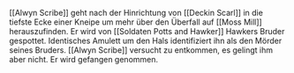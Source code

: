 [[Alwyn Scribe]] geht nach der Hinrichtung von [[Deckin Scarl]] in die tiefste Ecke einer Kneipe um mehr über den Überfall auf [[Moss Mill]] herauszufinden. Er wird von [[Soldaten Potts and Hawker]] Hawkers Bruder gespottet. Identisches Amulett um den Hals identifiziert ihn als den Mörder seines Bruders. [[Alwyn Scribe]] versucht zu entkommen, es gelingt ihm aber nicht. Er wird gefangen genommen.